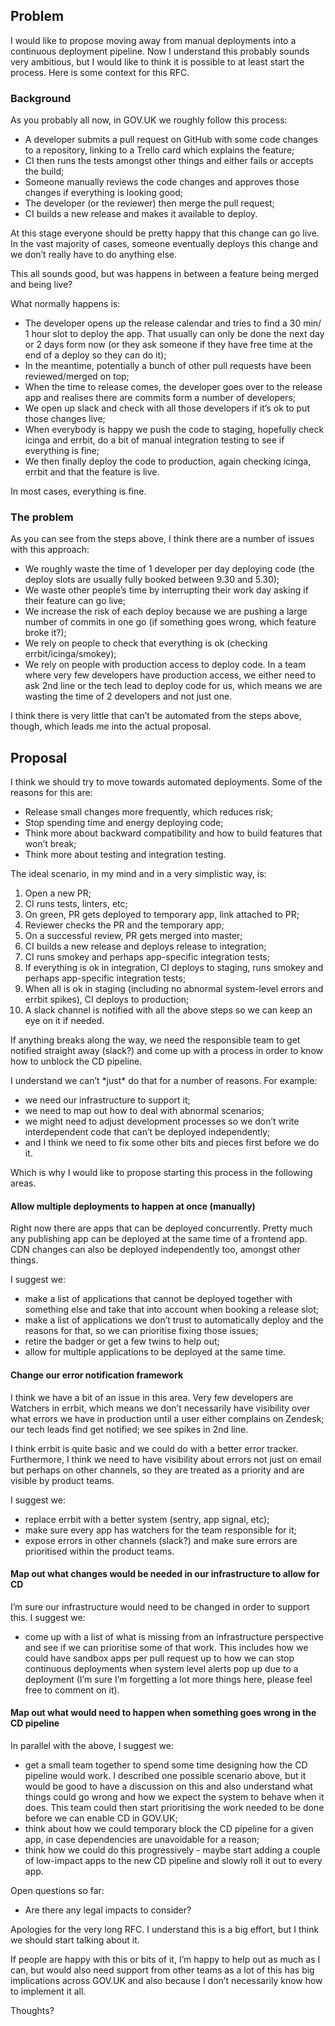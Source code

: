 ## Problem

I would like to propose moving away from manual deployments into a continuous deployment pipeline. Now I understand this probably sounds very ambitious, but I would like to think it is possible to at least start the process. Here is some context for this RFC.

### **Background**

As you probably all now, in GOV.UK we roughly&nbsp;follow this process:

- A developer submits a pull request on GitHub with some code changes to a repository, linking to a Trello card which explains the feature;
- CI then runs the tests amongst other things and either fails or accepts the build;
- Someone manually reviews the code changes and approves those changes if everything is looking good;
- The developer (or the reviewer) then merge the pull request;
- CI builds a new release and makes it available&nbsp;to deploy.

At this stage everyone should be pretty happy that this change can go live. In the vast majority of cases, someone eventually deploys this change and we don’t really have to do anything else.

This all sounds good, but was happens in between a feature being merged and being live?

What normally happens is:

- The developer opens up the release calendar and tries to find a 30 min/ 1 hour slot to deploy the app. That usually can only be done the next day or 2 days form&nbsp;now (or they ask someone if they have free time at the end of a deploy so they can do it);
- In the meantime, potentially&nbsp;a bunch of other pull requests have been reviewed/merged on top;
- When the time to release comes, the developer goes over to the release app and realises there are commits form a number of developers;
- We open up slack and check with all those developers if it’s ok to put those changes live;
- When everybody is happy we push the code to staging, hopefully check icinga and errbit, do a bit of manual integration testing to see if everything is fine;
- We then finally deploy the code to production, again checking icinga, errbit and that the feature is live.

In most cases, everything is fine.&nbsp;

### **The problem**

As you can see from the steps above, I think there are a number of issues with this approach:

- We roughly waste the time of 1 developer per day deploying code (the deploy slots are usually fully booked between 9.30 and 5.30);
- We waste other people’s time by interrupting their work day asking if their feature can go live;
- We increase the risk of each deploy because we are pushing a large number of commits in one go (if something goes wrong, which feature broke it?);
- We rely on people to check that everything is ok (checking errbit/icinga/smokey);
- We rely on people with production access to deploy code. In a team where very few developers have production access, we either need to ask 2nd line or the tech lead to deploy code for us, which means we are wasting the time of 2 developers and not just one.

I think there is very little that can’t be automated from the steps above, though, which leads me into the actual&nbsp;proposal.&nbsp;

## Proposal

I think we should try to move towards automated deployments. Some of the reasons for this are:

- Release small changes more frequently, which reduces risk;
- Stop spending time and energy&nbsp;deploying code;
- Think more&nbsp;about&nbsp;backward compatibility and how to build features that won’t break;
- Think more about testing and integration testing.

The ideal scenario, in my mind and in a very simplistic way, is:

1. Open a new&nbsp;PR;
2. CI runs tests, linters, etc;
3. On green, PR gets deployed to temporary app, link attached to PR;
4. Reviewer checks the PR and the temporary app;
5. On a successful review,&nbsp;PR gets merged into master;
6. CI builds a new&nbsp;release and&nbsp;deploys release to integration;
7. CI runs smokey and perhaps app-specific integration tests;
8. If everything is ok in integration, CI deploys to staging, runs smokey and perhaps app-specific integration tests;
9. When all is ok in staging (including no abnormal system-level errors and errbit spikes), CI deploys to production;
10. A slack channel is notified with all the above steps so we can keep an eye on it if needed.

If anything breaks along the way, we need the responsible&nbsp;team to get notified straight away (slack?)&nbsp;and come up with a process in order to know how to unblock the CD pipeline.

I understand we can’t \*just\* do that for a number of reasons. For example:

- we need our infrastructure to support it;
- we need to map out how to deal with abnormal scenarios;
- we might need to adjust development processes so we don’t write interdependent code that can’t be deployed independently;
- and I think we need to fix some other bits and pieces first before we do it.

Which is why&nbsp;I would like to propose starting this process in the following areas.

#### **Allow multiple deployments to happen at once (manually)**

Right now there are apps that can be&nbsp;deployed&nbsp;concurrently. Pretty much any publishing app can be deployed at the same time of a frontend app. CDN changes can also be deployed independently too, amongst other things.

I suggest we:

- make a list of applications that cannot be deployed together with something else and take that into account when booking a release slot;
- make a list of applications we don’t trust to automatically deploy and the reasons for that, so we can prioritise fixing those issues;
- retire the badger or get a few twins to help out;
- allow for multiple applications to be deployed at the same time.

#### **Change our error notification framework**

I think we have a bit of an issue in this area. Very few developers are Watchers in errbit, which means we don’t necessarily have visibility over what errors we have in production until a user either complains on Zendesk; our tech leads find get notified; we see spikes in 2nd line.

I think errbit is quite basic and we could do with a better error tracker. Furthermore, I think we need to have visibility about errors not just on email but perhaps on other channels, so they are treated as a priority and are visible by product teams.

I suggest we:

- replace errbit with a better system (sentry, app signal, etc);
- make sure every app has watchers for the team responsible for it;
- expose errors in other channels (slack?) and make&nbsp;sure errors are prioritised within the product teams.

#### **Map out what changes would be needed in our infrastructure to allow for CD**

I’m sure our infrastructure would need to be changed in order to support this. I suggest we:

- come up with a list of&nbsp;what is missing from an infrastructure perspective and see if we can prioritise some of that work. This includes&nbsp;how we could have sandbox apps per pull request up to how we can stop continuous deployments when system level alerts pop up due to a deployment (I’m sure I’m forgetting a lot more things here, please feel free to comment on it).

#### **Map out what would need to happen when something goes wrong in the CD pipeline**

In parallel with the above, I suggest we:

- get a small team together to spend some time designing how the CD pipeline would work. I described one possible scenario above, but it would be good to have a discussion on this and also understand what things could go wrong and how we expect the system to behave when it does. This team could then start prioritising the work needed to be done before we can enable CD in GOV.UK;
- think about how we could temporary block the CD pipeline for a given app, in case dependencies are unavoidable for a reason;
- think how we could do this progressively - maybe start adding a couple of low-impact apps to the new CD pipeline and slowly roll it out to every app.

Open questions so far:

- Are there any legal impacts to consider?

Apologies for the very long RFC. I understand this is a big effort, but I think we should start talking about it.

If people are happy with this or bits of it, I’m happy to help out as much as I can, but would also need support from other teams as a lot of this has big implications across GOV.UK and also because I don’t necessarily know how to implement it all.

Thoughts?

